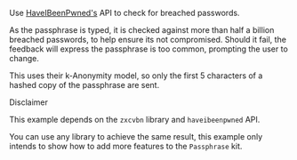 Use <a href='https://haveibeenpwned.com/Passwords'>HaveIBeenPwned's</a> API to check for breached passwords.

As the passphrase is typed, it is checked against more than half a billion breached passwords, to help ensure its not compromised.
Should it fail, the feedback will express the passphrase is too common, prompting the user to change.

This uses their k-Anonymity model, so only the first 5 characters of a hashed copy of the passphrase are sent.

<div class="pb_pill_kit_warning"><div class="pb_title_kit_size_4 pb_pill_text">Disclaimer</div></div>

This example depends on the `zxcvbn` library and `haveibeenpwned` API. 

You can use any library to achieve the same result, this example only intends to show how to add more features to the `Passphrase` kit.
